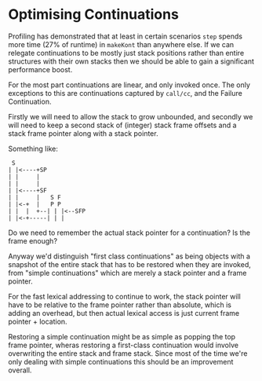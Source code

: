 # Optimising Continuations

Profiling has demonstrated that at least in certain scenarios `step` spends
more time (27% of runtime) in `makeKont` than anywhere else. If we can
relegate continuations to be mostly just stack positions rather than
entire structures with their own stacks then we should be able to gain
a significant performance boost.

For the most part continuations are linear, and only invoked once. The only
exceptions to this are continuations captured by `call/cc`, and the Failure
Continuation.

Firstly we will need to allow the stack to grow unbounded, and secondly
we will need to keep a second stack of (integer) stack frame offsets and
a stack frame pointer along with a stack pointer.

Something like:

```
 S
| |<----+SP
| |     |
| |     |
| |<----+SF
| |     |   S F
| |<-+  |   P P
| |  |  +--| | |<--SFP
| |<-+-----| | |
```

Do we need to remember the actual stack pointer for a continuation?
Is the frame enough?

Anyway we'd distinguish "first class continuations" as being objects with
a snapshot of the entire stack that has to be restored when they are invoked,
from "simple continuations" which are merely a stack pointer and a frame
pointer.

For the fast lexical addressing to continue to work, the stack pointer
will have to be relative to the frame pointer rather than absolute, which
is adding an overhead, but then actual lexical access is just current frame
pointer + location.

Restoring a simple continuation might be as simple as popping the top frame
pointer, wheras restoring a first-class continuation would involve
overwriting the entire stack and frame stack. Since most of the time we're
only dealing with simple continuations this should be an improvement
overall.

